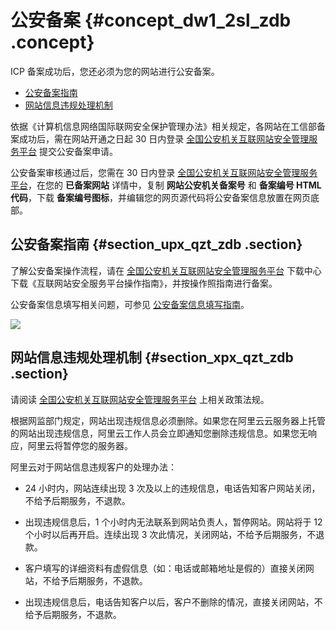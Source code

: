 # 公安备案 {#concept_dw1_2sl_zdb .concept}

ICP 备案成功后，您还必须为您的网站进行公安备案。

-   [公安备案指南](cn.zh-CN/备案流程/公安备案.md#section_upx_qzt_zdb)
-   [网站信息违规处理机制](cn.zh-CN/备案流程/公安备案.md#section_xpx_qzt_zdb)

依据《计算机信息网络国际联网安全保护管理办法》相关规定，各网站在工信部备案成功后，需在网站开通之日起 30 日内登录 [全国公安机关互联网站安全管理服务平台](http://www.beian.gov.cn/portal/index) 提交公安备案申请。

公安备案审核通过后，您需在 30 日内登录 [全国公安机关互联网站安全管理服务平台](http://www.beian.gov.cn/portal/index)，在您的 **已备案网站** 详情中，复制 **网站公安机关备案号** 和 **备案编号 HTML 代码**，下载 **备案编号图标**，并编辑您的网页源代码将公安备案信息放置在网页底部。

## 公安备案指南 {#section_upx_qzt_zdb .section}

了解公安备案操作流程，请在 [全国公安机关互联网站安全管理服务平台](http://www.beian.gov.cn/portal/index) 下载中心下载《互联网站安全服务平台操作指南》，并按操作照指南进行备案。

公安备案信息填写相关问题，可参见 [公安备案信息填写指南](cn.zh-CN/常见问题/其他/公安备案信息填写指南.md#)。

![](http://static-aliyun-doc.oss-cn-hangzhou.aliyuncs.com/assets/img/14228/15505414485510_zh-CN.jpg)

## 网站信息违规处理机制 {#section_xpx_qzt_zdb .section}

请阅读 [全国公安机关互联网站安全管理服务平台](http://www.beian.gov.cn/portal/index) 上相关政策法规。

根据网监部门规定，网站出现违规信息必须删除。如果您在阿里云云服务器上托管的网站出现违规信息，阿里云工作人员会立即通知您删除违规信息。如果您无响应，阿里云将暂停您的服务器。

阿里云对于网站信息违规客户的处理办法：

-   24 小时内，网站连续出现 3 次及以上的违规信息，电话告知客户网站关闭，不给予后期服务，不退款。

-   出现违规信息后，1 个小时内无法联系到网站负责人，暂停网站。网站将于 12 个小时以后再开启。连续出现 3 次此情况，关闭网站，不给予后期服务，不退款。

-   客户填写的详细资料有虚假信息（如：电话或邮箱地址是假的）直接关闭网站，不给予后期服务，不退款。

-   出现违规信息后，电话告知客户以后，客户不删除的情况，直接关闭网站，不给予后期服务，不退款。



